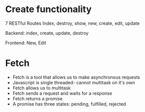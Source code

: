 # Create functionality

7 RESTful Routes
Index, destroy, show, new, create, edit, update

Backend: index, create, update, destroy

Frontend: New, Edit

# Fetch
- Fetch is a tool that allows us to make asynchronous requests
- Javascript is single threaded- cannot multitask on it's own
- Fetch allows us to multitask
- Fetch sends a request and waits for a response
- Fetch returns a promise
- A promise has three states: pending, fulfilled, rejected

